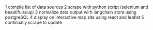 1 compile list of data sources
2 scrape with python script (selenium and beautifulsoup)
3 normalize data output wirh langchain
store using postgreSQL
4 display on interactive map site using react and leaflet
5 continually scrape to update
